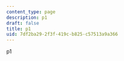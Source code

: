 ```yaml
---
content_type: page
description: p1
draft: false
title: p1
uid: 7df2ba29-2f3f-419c-b825-c57513a9a366
---
```

p1